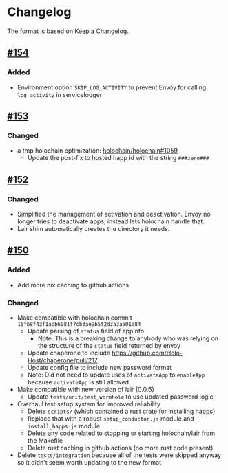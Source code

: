 # Changelog

The format is based on [Keep a Changelog](https://keepachangelog.com/en/1.0.0/).

## [#154](https://github.com/Holo-Host/holo-envoy/pull/154)

### Added
- Environment option `SKIP_LOG_ACTIVITY` to prevent Envoy for calling `log_activity` in servicelogger

## [#153](https://github.com/Holo-Host/holo-envoy/pull/153)

### Changed

- a tmp holochain optimization: [holochain/holochain#1059](https://github.com/holochain/holochain/pull/1059)
  - Update the post-fix to hosted happ id with the string `###zero###`

## [#152](https://github.com/Holo-Host/holo-envoy/pull/152)

### Changed

- Simplified the management of activation and deactivation. Envoy no longer tries to deactivate apps, instead lets holochain handle that.
- Lair shim automatically creates the directory it needs.

## [#150](https://github.com/Holo-Host/holo-envoy/pull/150)

### Added

- Add more nix caching to github actions

### Changed

- Make compatible with holochain commit `15fb8f43f1acb6081f7cb3ae9b5f2d3a3aa01a84`
  - Update parsing of `status` field of appInfo
    - Note: This is a breaking change to anybody who was relying on the structure of the `status` field returned by envoy
  - Update chaperone to include https://github.com/Holo-Host/chaperone/pull/217
  - Update config file to include new password format
  - Note: Did not need to update uses of `activateApp` to `enableApp` because `activateApp` is still allowed
- Make compatible with new version of lair (0.0.6)
  - Update `tests/unit/test_wormhole` to use updated password logic
- Overhaul test setup system for improved reliability
  - Delete `scripts/` (which contained a rust crate for installing happs)
  - Replace that with a robust `setup_conductor.js` module and `install_happs.js` module
  - Delete any code related to stopping or starting holochain/lair from the Makefile
  - Delete rust caching in github actions (no more rust code present)
- Delete `tests/integration` because all of the tests were skipped anyway so it didn't seem worth updating to the new format
